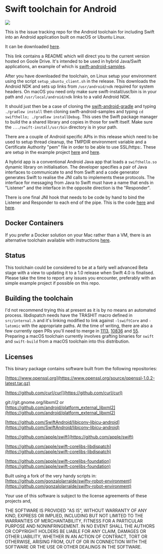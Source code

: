 # Swift toolchain for Android

![](http://johnholdsworth.com/swifthello.jpg)

This is the issue tracking repo for the Android toolchain for including Swift into an Android application built on macOS or Ubuntu Linux.

It can be downloaded [here](http://johnholdsworth.com/android_toolchain.tgz).

This link contains a README which will direct you to the current version hosted on Goole Drive. It's intended to be used in hybrid Java/Swift applications, an example of which is [swift-android-samples](https://github.com/SwiftJava/swift-android-samples).

After you have downloaded the toolchain, on Linux setup your environment using the script `setup_ubuntu_client.sh` in the release. This downloads the Android NDK and sets up links from `/usr/android/ndk` required for system headers. On macOS you need only make sure swift-install/usr/bin is in your path and `/usr/local/android/ndk` links to a valid Android NDK.

It should just then be a case of cloning the [swift-android-gradle](https://github.com/SwiftJava/swift-android-gradle) and typing `./gradlew install` then cloning swift-android-samples and typing `cd swifthello; ./gradlew installDebug`. This uses the Swift package manager to build the a shared library and copies in those for swift itself. Make sure the `.../swift-install/usr/bin` directory is in your path.

There are a couple of Android specific APIs in this release which need to be used to setup thread cleanup, the TMPDIR environment variable and a Certificate Authority "pem" file in order to be able to use SSL/https:. These are setup in the example project [here](https://github.com/SwiftJava/swift-android-samples/blob/master/swifthello/src/main/java/net/zhuoweizhang/swifthello/SwiftHello.java#L35) and [here](https://github.com/SwiftJava/swift-android-samples/blob/master/swifthello/src/main/swift/Sources/main.swift#L20).

A hybrid app is a conventional Android Java app that loads a `swifthello.so` dynamic library on initialisation. The developer specifies a pair of Java interfaces to communicate to and from Swift and a code generator generates Swift to realise the JNI calls to implements these protocols. The interface for messaging from Java to Swift must have a name that ends in "Listener" and the interface in the opposite direction is the "Responder".

There is one final JNI hook that needs to be code by hand to bind the Listener and Responder to each end of the pipe. This is the code [here](https://github.com/SwiftJava/swift-android-samples/blob/master/swifthello/src/main/java/net/zhuoweizhang/swifthello/SwiftHello.java#L85) and [here](https://github.com/SwiftJava/swift-android-samples/blob/master/swifthello/src/main/swift/Sources/main.swift#L10).

## Docker Containers

If you prefer a Docker solution on your Mac rather than a VM, there is an alternative toolchain available with instructions [here](https://github.com/gonzalolarralde/swifty-robot-environment).

## Status

This toolchain could be considered to be at a fairly well advanced Beta stage with a view to updating it to a 1.0 release when Swift 4.0 is finalised. Please take the time to report any issues you encounter, preferably with an simple example project if possible on this repo.

## Building the toolchain

I'd not recommend trying this at present as it is by no means an automated process. libdispatch needs have the TRASHIT macro defined in `src/internal.h` and it's linking modified to link against `-lswiftCore` and `-latomic` with the appropriate paths. At the time of writing, there are also a few currently open PRs you'll need to merge in [1113](https://github.com/apple/swift-corelibs-foundation/pull/1113), [10836](https://github.com/apple/swift/pull/10836) and [55](https://github.com/apple/swift-llvm/pull/55). Preparing a macOS toolchain currently involves grafting binaries for `swift` and `swift-build` from a macOS toolchain into this distribution.

## Licenses

This binary package contains software built from the following repositories:

[https://www.openssl.org](https://www.openssl.org/source/openssl-1.0.2-latest.tar.gz)

[https://github.com/curl/curl](https://github.com/curl/curl)

git://git.gnome.org/libxml2 or
[https://github.com/android/platform_external_libxml2](https://github.com/android/platform_external_libxml2)

[https://github.com/SwiftAndroid/libiconv-libicu-android](https://github.com/SwiftAndroid/libiconv-libicu-android)

[https://github.com/apple/swift](https://github.com/apple/swift)

[https://github.com/apple/swift-corelibs-libdispatch](https://github.com/apple/swift-corelibs-libdispatch)

[https://github.com/apple/swift-corelibs-foundation](https://github.com/apple/swift-corelibs-foundation)

Built using a fork of the very handy scripts in:
[https://github.com/gonzalolarralde/swifty-robot-environment](https://github.com/gonzalolarralde/swifty-robot-environment)

Your use of this software is subject to the license agreements of these projects and,

THE SOFTWARE IS PROVIDED "AS IS", WITHOUT WARRANTY OF ANY KIND, EXPRESS OR IMPLIED, 
INCLUDING BUT NOT LIMITED TO THE WARRANTIES OF MERCHANTABILITY, FITNESS FOR A PARTICULAR 
PURPOSE AND NONINFRINGEMENT. IN NO EVENT SHALL THE AUTHORS OR COPYRIGHT HOLDERS BE LIABLE 
FOR ANY CLAIM, DAMAGES OR OTHER LIABILITY, WHETHER IN AN ACTION OF CONTRACT, TORT OR OTHERWISE, 
ARISING FROM, OUT OF OR IN CONNECTION WITH THE SOFTWARE OR THE USE OR OTHER DEALINGS IN THE SOFTWARE.
